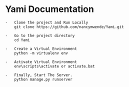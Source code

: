 # Yami Documentation

	-	Clone the project and Run Locally
		git clone https://github.com/nancymwende/Yami.git

	-	Go to the project directory
		cd Yami

	-	Create a Virtual Environment
		python -m virtualenv env

	-	Activate Virtual Environment
		env\scripts\activate or activate.bat

	-	Finally, Start The Server.
		python manage.py runserver
		
